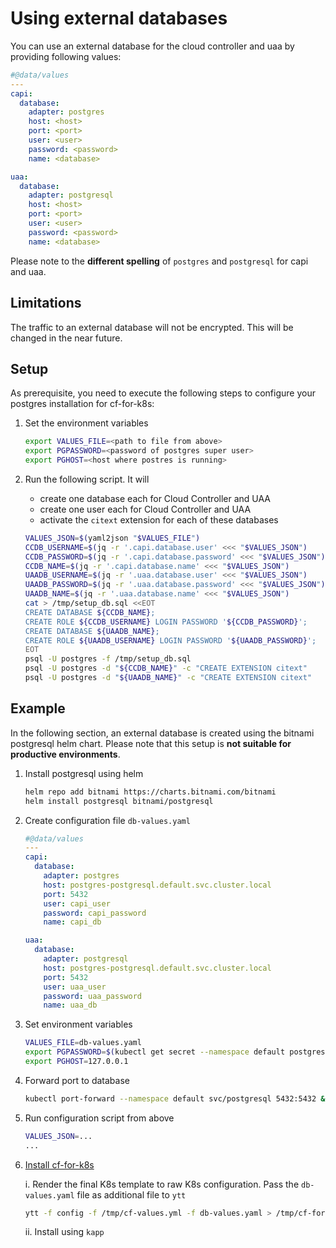 # Using external databases


You can use an external database for the cloud controller and uaa by providing following values:

```yaml
#@data/values
---
capi:
  database:
    adapter: postgres
    host: <host>
    port: <port>
    user: <user>
    password: <password>
    name: <database>

uaa:
  database:
    adapter: postgresql
    host: <host>
    port: <port>
    user: <user>
    password: <password>
    name: <database>
```


Please note to the **different spelling** of `postgres`  and `postgresql` for capi and uaa.


## Limitations

The traffic to an external database will not be encrypted. This will be changed in the near future.

## Setup

As prerequisite, you need to execute the following steps to configure your postgres installation for cf-for-k8s:

1. Set the environment variables

    ```bash
    export VALUES_FILE=<path to file from above>
    export PGPASSWORD=<password of postgres super user>
    export PGHOST=<host where postres is running>
    ```

2. Run the following script. It will 
   * create one database each for Cloud Controller and UAA
   * create one user each for Cloud Controller and UAA
   * activate the `citext` extension for each of these databases 

    ```bash
    VALUES_JSON=$(yaml2json "$VALUES_FILE")
    CCDB_USERNAME=$(jq -r '.capi.database.user' <<< "$VALUES_JSON")
    CCDB_PASSWORD=$(jq -r '.capi.database.password' <<< "$VALUES_JSON")
    CCDB_NAME=$(jq -r '.capi.database.name' <<< "$VALUES_JSON")
    UAADB_USERNAME=$(jq -r '.uaa.database.user' <<< "$VALUES_JSON")
    UAADB_PASSWORD=$(jq -r '.uaa.database.password' <<< "$VALUES_JSON")
    UAADB_NAME=$(jq -r '.uaa.database.name' <<< "$VALUES_JSON")
    cat > /tmp/setup_db.sql <<EOT
    CREATE DATABASE ${CCDB_NAME};
    CREATE ROLE ${CCDB_USERNAME} LOGIN PASSWORD '${CCDB_PASSWORD}';
    CREATE DATABASE ${UAADB_NAME};
    CREATE ROLE ${UAADB_USERNAME} LOGIN PASSWORD '${UAADB_PASSWORD}';
    EOT
    psql -U postgres -f /tmp/setup_db.sql
    psql -U postgres -d "${CCDB_NAME}" -c "CREATE EXTENSION citext"
    psql -U postgres -d "${UAADB_NAME}" -c "CREATE EXTENSION citext"
    ```


## Example

In the following section, an external database is created using the bitnami postgresql helm chart. Please note that this setup is **not suitable for productive environments**.

1. Install postgresql using helm

    ```bash
    helm repo add bitnami https://charts.bitnami.com/bitnami
    helm install postgresql bitnami/postgresql
    ```

1. Create configuration file `db-values.yaml`

    ```yaml
    #@data/values
    ---
    capi:
      database:
        adapter: postgres
        host: postgres-postgresql.default.svc.cluster.local
        port: 5432
        user: capi_user
        password: capi_password
        name: capi_db

    uaa:
      database:
        adapter: postgresql
        host: postgres-postgresql.default.svc.cluster.local
        port: 5432
        user: uaa_user
        password: uaa_password
        name: uaa_db
    ```
1. Set environment variables

    ```bash
    VALUES_FILE=db-values.yaml
    export PGPASSWORD=$(kubectl get secret --namespace default postgresql -o jsonpath="{.data.postgresql-password}" | base64 --decode)
    export PGHOST=127.0.0.1
    ```
1. Forward port to database

   ```bash
   kubectl port-forward --namespace default svc/postgresql 5432:5432 &
   ```

1. Run configuration script from above

    ```bash
    VALUES_JSON=...
    ...
    ```

1. [Install cf-for-k8s](../deploy.md)

    i. Render the final K8s template to raw K8s configuration. Pass the `db-values.yaml` file as additional file to `ytt`

    ```bash
    ytt -f config -f /tmp/cf-values.yml -f db-values.yaml > /tmp/cf-for-k8s-rendered.yml
    ```

    ii. Install using `kapp` 
